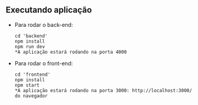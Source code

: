 ## Executando aplicação
* Para rodar o back-end:
  ```
  cd 'backend'
  npm install
  npm run dev
  *A aplicação estará rodando na porta 4000
  ```
* Para rodar o front-end:
  ```
  cd 'frontend'
  npm install
  npm start
  *A aplicação estará rodando na porta 3000: http://localhost:3000/ do navegador
  ```
